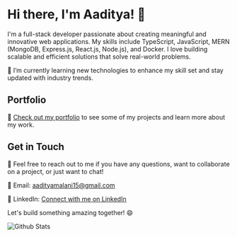 # Hi there, I'm Aaditya! 👋

I'm a full-stack developer passionate about creating meaningful and innovative web applications. My skills include TypeScript, JavaScript, MERN (MongoDB, Express.js, React.js, Node.js), and Docker. I love building scalable and efficient solutions that solve real-world problems.

🌱 I’m currently learning new technologies to enhance my skill set and stay updated with industry trends.

## Portfolio
🔗 [Check out my portfolio](https://aadityamalaniportfolio.netlify.app/) to see some of my projects and learn more about my work.

## Get in Touch
💬 Feel free to reach out to me if you have any questions, want to collaborate on a project, or just want to chat!

📧 Email: aadityamalani15@gmail.com

📱 LinkedIn: [Connect with me on LinkedIn](https://www.linkedin.com/in/aaditya-malani-803b0b26a/)

Let's build something amazing together! 😄

![Github Stats](https://github-readme-stats.vercel.app/api?username=aadityaforwork&theme=radical)

<!---
aadityaforwork/aadityaforwork is a ✨ special ✨ repository because its `README.md` (this file) appears on your GitHub profile.
You can click the Preview link to take a look at your changes.
--->
